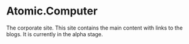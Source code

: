 # Atomic.Computer
The corporate site.
This site contains the main content with links to the blogs. It is currently in the alpha stage.

